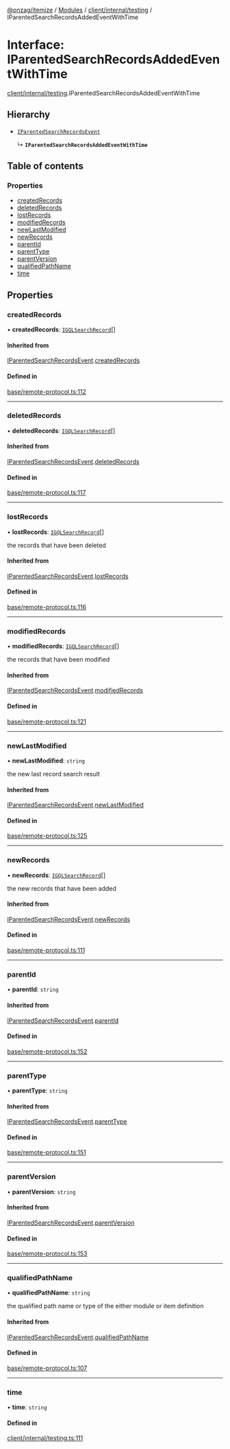 [@onzag/itemize](../README.md) / [Modules](../modules.md) / [client/internal/testing](../modules/client_internal_testing.md) / IParentedSearchRecordsAddedEventWithTime

# Interface: IParentedSearchRecordsAddedEventWithTime

[client/internal/testing](../modules/client_internal_testing.md).IParentedSearchRecordsAddedEventWithTime

## Hierarchy

- [`IParentedSearchRecordsEvent`](base_remote_protocol.IParentedSearchRecordsEvent.md)

  ↳ **`IParentedSearchRecordsAddedEventWithTime`**

## Table of contents

### Properties

- [createdRecords](client_internal_testing.IParentedSearchRecordsAddedEventWithTime.md#createdrecords)
- [deletedRecords](client_internal_testing.IParentedSearchRecordsAddedEventWithTime.md#deletedrecords)
- [lostRecords](client_internal_testing.IParentedSearchRecordsAddedEventWithTime.md#lostrecords)
- [modifiedRecords](client_internal_testing.IParentedSearchRecordsAddedEventWithTime.md#modifiedrecords)
- [newLastModified](client_internal_testing.IParentedSearchRecordsAddedEventWithTime.md#newlastmodified)
- [newRecords](client_internal_testing.IParentedSearchRecordsAddedEventWithTime.md#newrecords)
- [parentId](client_internal_testing.IParentedSearchRecordsAddedEventWithTime.md#parentid)
- [parentType](client_internal_testing.IParentedSearchRecordsAddedEventWithTime.md#parenttype)
- [parentVersion](client_internal_testing.IParentedSearchRecordsAddedEventWithTime.md#parentversion)
- [qualifiedPathName](client_internal_testing.IParentedSearchRecordsAddedEventWithTime.md#qualifiedpathname)
- [time](client_internal_testing.IParentedSearchRecordsAddedEventWithTime.md#time)

## Properties

### createdRecords

• **createdRecords**: [`IGQLSearchRecord`](gql_querier.IGQLSearchRecord.md)[]

#### Inherited from

[IParentedSearchRecordsEvent](base_remote_protocol.IParentedSearchRecordsEvent.md).[createdRecords](base_remote_protocol.IParentedSearchRecordsEvent.md#createdrecords)

#### Defined in

[base/remote-protocol.ts:112](https://github.com/onzag/itemize/blob/f2db74a5/base/remote-protocol.ts#L112)

___

### deletedRecords

• **deletedRecords**: [`IGQLSearchRecord`](gql_querier.IGQLSearchRecord.md)[]

#### Inherited from

[IParentedSearchRecordsEvent](base_remote_protocol.IParentedSearchRecordsEvent.md).[deletedRecords](base_remote_protocol.IParentedSearchRecordsEvent.md#deletedrecords)

#### Defined in

[base/remote-protocol.ts:117](https://github.com/onzag/itemize/blob/f2db74a5/base/remote-protocol.ts#L117)

___

### lostRecords

• **lostRecords**: [`IGQLSearchRecord`](gql_querier.IGQLSearchRecord.md)[]

the records that have been deleted

#### Inherited from

[IParentedSearchRecordsEvent](base_remote_protocol.IParentedSearchRecordsEvent.md).[lostRecords](base_remote_protocol.IParentedSearchRecordsEvent.md#lostrecords)

#### Defined in

[base/remote-protocol.ts:116](https://github.com/onzag/itemize/blob/f2db74a5/base/remote-protocol.ts#L116)

___

### modifiedRecords

• **modifiedRecords**: [`IGQLSearchRecord`](gql_querier.IGQLSearchRecord.md)[]

the records that have been modified

#### Inherited from

[IParentedSearchRecordsEvent](base_remote_protocol.IParentedSearchRecordsEvent.md).[modifiedRecords](base_remote_protocol.IParentedSearchRecordsEvent.md#modifiedrecords)

#### Defined in

[base/remote-protocol.ts:121](https://github.com/onzag/itemize/blob/f2db74a5/base/remote-protocol.ts#L121)

___

### newLastModified

• **newLastModified**: `string`

the new last record search result

#### Inherited from

[IParentedSearchRecordsEvent](base_remote_protocol.IParentedSearchRecordsEvent.md).[newLastModified](base_remote_protocol.IParentedSearchRecordsEvent.md#newlastmodified)

#### Defined in

[base/remote-protocol.ts:125](https://github.com/onzag/itemize/blob/f2db74a5/base/remote-protocol.ts#L125)

___

### newRecords

• **newRecords**: [`IGQLSearchRecord`](gql_querier.IGQLSearchRecord.md)[]

the new records that have been added

#### Inherited from

[IParentedSearchRecordsEvent](base_remote_protocol.IParentedSearchRecordsEvent.md).[newRecords](base_remote_protocol.IParentedSearchRecordsEvent.md#newrecords)

#### Defined in

[base/remote-protocol.ts:111](https://github.com/onzag/itemize/blob/f2db74a5/base/remote-protocol.ts#L111)

___

### parentId

• **parentId**: `string`

#### Inherited from

[IParentedSearchRecordsEvent](base_remote_protocol.IParentedSearchRecordsEvent.md).[parentId](base_remote_protocol.IParentedSearchRecordsEvent.md#parentid)

#### Defined in

[base/remote-protocol.ts:152](https://github.com/onzag/itemize/blob/f2db74a5/base/remote-protocol.ts#L152)

___

### parentType

• **parentType**: `string`

#### Inherited from

[IParentedSearchRecordsEvent](base_remote_protocol.IParentedSearchRecordsEvent.md).[parentType](base_remote_protocol.IParentedSearchRecordsEvent.md#parenttype)

#### Defined in

[base/remote-protocol.ts:151](https://github.com/onzag/itemize/blob/f2db74a5/base/remote-protocol.ts#L151)

___

### parentVersion

• **parentVersion**: `string`

#### Inherited from

[IParentedSearchRecordsEvent](base_remote_protocol.IParentedSearchRecordsEvent.md).[parentVersion](base_remote_protocol.IParentedSearchRecordsEvent.md#parentversion)

#### Defined in

[base/remote-protocol.ts:153](https://github.com/onzag/itemize/blob/f2db74a5/base/remote-protocol.ts#L153)

___

### qualifiedPathName

• **qualifiedPathName**: `string`

the qualified path name or type of the either module or item definition

#### Inherited from

[IParentedSearchRecordsEvent](base_remote_protocol.IParentedSearchRecordsEvent.md).[qualifiedPathName](base_remote_protocol.IParentedSearchRecordsEvent.md#qualifiedpathname)

#### Defined in

[base/remote-protocol.ts:107](https://github.com/onzag/itemize/blob/f2db74a5/base/remote-protocol.ts#L107)

___

### time

• **time**: `string`

#### Defined in

[client/internal/testing.ts:111](https://github.com/onzag/itemize/blob/f2db74a5/client/internal/testing.ts#L111)
